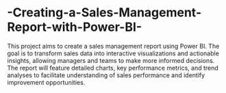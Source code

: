 # -Creating-a-Sales-Management-Report-with-Power-BI-
This project aims to create a sales management report using Power BI. The goal is to transform sales data into interactive visualizations and actionable insights, allowing managers and teams to make more informed decisions. The report will feature detailed charts, key performance metrics, and trend analyses to facilitate understanding of sales performance and identify improvement opportunities.
